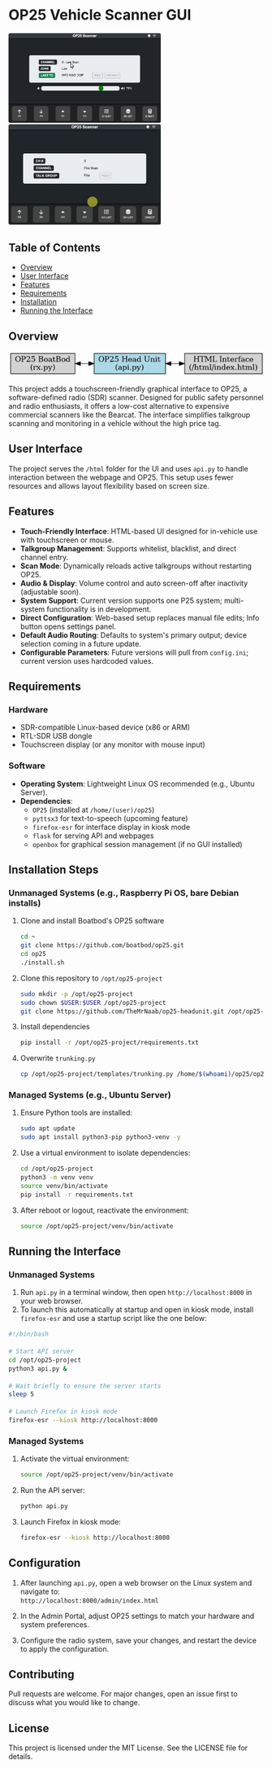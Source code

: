 # OP25 Vehicle Scanner GUI

<p><img src="help/screenshot-updated.png" width="300"/> <img src="help/screenshot-animated.gif" width="300"/></p>

## Table of Contents
- [Overview](#overview)
- [User Interface](#user-interface)
- [Features](#features)
- [Requirements](#requirements)
- [Installation](#installation)
- [Running the Interface](#running-the-interface)

## Overview
![Relationship](/html/static/images/op25_root_relationship_corrected.png)

This project adds a touchscreen-friendly graphical interface to OP25, a software-defined radio (SDR) scanner. Designed for public safety personnel and radio enthusiasts, it offers a low-cost alternative to expensive commercial scanners like the Bearcat. The interface simplifies talkgroup scanning and monitoring in a vehicle without the high price tag.

## User Interface
The project serves the `/html` folder for the UI and uses `api.py` to handle interaction between the webpage and OP25. This setup uses fewer resources and allows layout flexibility based on screen size.

## Features
- **Touch-Friendly Interface**: HTML-based UI designed for in-vehicle use with touchscreen or mouse.
- **Talkgroup Management**: Supports whitelist, blacklist, and direct channel entry.
- **Scan Mode**: Dynamically reloads active talkgroups without restarting OP25.
- **Audio & Display**: Volume control and auto screen-off after inactivity (adjustable soon).
- **System Support**: Current version supports one P25 system; multi-system functionality is in development.
- **Direct Configuration**: Web-based setup replaces manual file edits; Info button opens settings panel.
- **Default Audio Routing**: Defaults to system's primary output; device selection coming in a future update.
- **Configurable Parameters**: Future versions will pull from `config.ini`; current version uses hardcoded values.

## Requirements

### Hardware
- SDR-compatible Linux-based device (x86 or ARM)  
- RTL-SDR USB dongle  
- Touchscreen display (or any monitor with mouse input)  

### Software
- **Operating System**: Lightweight Linux OS recommended (e.g., Ubuntu Server).
- **Dependencies**:  
  - `OP25` (installed at `/home/(user)/op25`)    
  - `pyttsx3` for text-to-speech (upcoming feature)  
  - `firefox-esr` for interface display in kiosk mode  
  - `flask` for serving API and webpages  
  - `openbox` for graphical session management (if no GUI installed)

## Installation Steps

### Unmanaged Systems (e.g., Raspberry Pi OS, bare Debian installs)

1. Clone and install Boatbod's OP25 software
   ```bash
   cd ~
   git clone https://github.com/boatbod/op25.git
   cd op25
   ./install.sh
   ```

2. Clone this repository to `/opt/op25-project`
   ```bash
   sudo mkdir -p /opt/op25-project
   sudo chown $USER:$USER /opt/op25-project
   git clone https://github.com/TheMrNaab/op25-headunit.git /opt/op25-project
   ```

3. Install dependencies
   ```bash
   pip install -r /opt/op25-project/requirements.txt
   ```

4. Overwrite `trunking.py`
   ```bash
   cp /opt/op25-project/templates/trunking.py /home/$(whoami)/op25/op25/gr-op25_repeater/apps
   ```

### Managed Systems (e.g., Ubuntu Server)

1. Ensure Python tools are installed:
   ```bash
   sudo apt update
   sudo apt install python3-pip python3-venv -y
   ```

2. Use a virtual environment to isolate dependencies:
   ```bash
   cd /opt/op25-project
   python3 -m venv venv
   source venv/bin/activate
   pip install -r requirements.txt
   ```

3. After reboot or logout, reactivate the environment:
   ```bash
   source /opt/op25-project/venv/bin/activate
   ```

## Running the Interface

### Unmanaged Systems
1. Run `api.py` in a terminal window, then open `http://localhost:8000` in your web browser.
2. To launch this automatically at startup and open in kiosk mode, install `firefox-esr` and use a startup script like the one below:

```bash
#!/bin/bash

# Start API server
cd /opt/op25-project
python3 api.py &

# Wait briefly to ensure the server starts
sleep 5

# Launch Firefox in kiosk mode
firefox-esr --kiosk http://localhost:8000
```

### Managed Systems

1. Activate the virtual environment:
   ```bash
   source /opt/op25-project/venv/bin/activate
   ```

2. Run the API server:
   ```bash
   python api.py
   ```

3. Launch Firefox in kiosk mode:
   ```bash
   firefox-esr --kiosk http://localhost:8000
   ```

## Configuration

1. After launching `api.py`, open a web browser on the Linux system and navigate to:  
   `http://localhost:8000/admin/index.html`

2. In the Admin Portal, adjust OP25 settings to match your hardware and system preferences.

3. Configure the radio system, save your changes, and restart the device to apply the configuration. 

## Contributing
Pull requests are welcome. For major changes, open an issue first to discuss what you would like to change.

## License
This project is licensed under the MIT License. See the LICENSE file for details.

